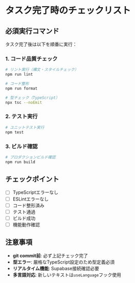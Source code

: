 # タスク完了時のチェックリスト

## 必須実行コマンド

タスク完了後は以下を順番に実行：

### 1. コード品質チェック

```bash
# リント実行（構文・スタイルチェック）
npm run lint

# コード整形
npm run format

# 型チェック（TypeScript）
npx tsc --noEmit
```

### 2. テスト実行

```bash
# ユニットテスト実行
npm test
```

### 3. ビルド確認

```bash
# プロダクションビルド確認
npm run build
```

## チェックポイント

- [ ] TypeScriptエラーなし
- [ ] ESLintエラーなし
- [ ] コード整形済み
- [ ] テスト通過
- [ ] ビルド成功
- [ ] 機能動作確認

## 注意事項

- **git commit前**: 必ず上記チェック完了
- **型エラー**: 厳格なTypeScript設定のため型定義必須
- **リアルタイム機能**: Supabase接続確認必要
- **多言語対応**: 新しいテキストは`useLanguage`フック使用
